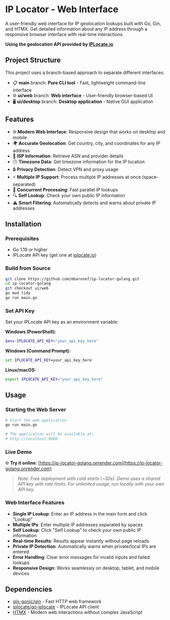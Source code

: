 # IP Locator - Web Interface

A user-friendly web interface for IP geolocation lookups built with Go, Gin, and HTMX. Get detailed information about any IP address through a responsive browser interface with real-time interactions.

**Using the geolocation API provided by [IPLocate.io](https://iplocate.io)**


## Project Structure

This project uses a branch-based approach to separate different interfaces:

- 📋 **main** branch: **Pure CLI tool** - Fast, lightweight command-line interface
- 🌐 **ui/web** branch: **Web interface** - User-friendly browser-based UI
- 🖥️ **ui/desktop** branch: **Desktop application** - Native GUI application

## Features

- 🌐 **Modern Web Interface**: Responsive design that works on desktop and mobile
- 🌍 **Accurate Geolocation**: Get country, city, and coordinates for any IP address
- 🏢 **ISP Information**: Retrieve ASN and provider details
- 🕒 **Timezone Data**: Get timezone information for the IP location
- 🔒 **Privacy Detection**: Detect VPN and proxy usage
- ⚡ **Multiple IP Support**: Process multiple IP addresses at once (space-separated)
- 🚀 **Concurrent Processing**: Fast parallel IP lookups
- 🔍 **Self Lookup**: Check your own public IP information
- ⚠️ **Smart Filtering**: Automatically detects and warns about private IP addresses

## Installation

### Prerequisites

- Go 1.19 or higher
- IPLocate API key (get one at [iplocate.io](https://iplocate.io))

### Build from Source

```bash
git clone https://github.com/mbaronef/ip-locator-golang.git
cd ip-locator-golang
git checkout ui/web
go mod tidy
go run main.go
```

### Set API Key

Set your IPLocate API key as an environment variable:

**Windows (PowerShell):**
```powershell
$env:IPLOCATE_API_KEY="your_api_key_here"
```

**Windows (Command Prompt):**
```cmd
set IPLOCATE_API_KEY=your_api_key_here
```

**Linux/macOS:**
```bash
export IPLOCATE_API_KEY="your_api_key_here"
```

## Usage

### Starting the Web Server

```bash
# Start the web application
go run main.go

# The application will be available at:
# http://localhost:8080
```

### Live Demo

🌐 **Try it online**: [https://ip-locator-golang.onrender.com](https://ip-locator-golang.onrender.com)
> *Note: Free deployment with cold starts (~30s). Demo uses a shared API key with rate limits. For unlimited usage, run locally with your own API key.*

### Web Interface Features

- **Single IP Lookup**: Enter an IP address in the main form and click "Lookup"
- **Multiple IPs**: Enter multiple IP addresses separated by spaces
- **Self Lookup**: Click "Self Lookup" to check your own public IP information
- **Real-time Results**: Results appear instantly without page reloads
- **Private IP Detection**: Automatically warns when private/local IPs are entered
- **Error Handling**: Clear error messages for invalid inputs and failed lookups
- **Responsive Design**: Works seamlessly on desktop, tablet, and mobile devices

## Dependencies
- [gin-gonic/gin](https://github.com/gin-gonic/gin) - Fast HTTP web framework
- [iplocate/go-iplocate](https://github.com/iplocate/go-iplocate) - IPLocate API client
- [HTMX](https://htmx.org/) - Modern web interactions without complex JavaScript